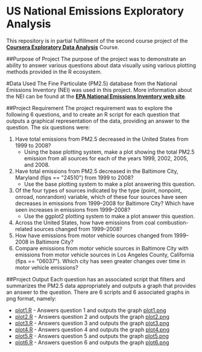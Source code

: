# US National Emissions Exploratory Analysis
This repository is in partial fulfillment of the second course project of the **<a href="https://www.coursera.org/course/exdata" target="_blank">Coursera Exploratory Data Analysis</a>** Course.

##Purpose of Project
The purpose of the project was to demonstrate an ability to answer various questions about data visually using various plotting methods provided in the R ecosystem.

#Data Used
The Fine Particulate (PM2.5) database from the National Emissions Inventory (NEI) was used in this project. More information about the NEI can be found at the **<a href="http://www.epa.gov/ttn/chief/eiinformation.html" target="_blank">EPA National Emissions Inventory web site</a>**.

##Project Requirement
The project requirement was to explore the following 6 questions, and to create an R script for each question that outputs a graphical representation of the data, providing an answer to the question. The six questions were:

1. Have total emissions from PM2.5 decreased in the United States from 1999 to 2008? 
	* Using the base plotting system, make a plot showing the total PM2.5 emission from all sources for each of the years 1999, 2002, 2005, and 2008.
2. Have total emissions from PM2.5 decreased in the Baltimore City, Maryland (fips == "24510") from 1999 to 2008? 
	* Use the base plotting system to make a plot answering this question.
3. Of the four types of sources indicated by the type (point, nonpoint, onroad, nonrandom) variable, which of these four sources have seen decreases in emissions from 1999–2008 for Baltimore City? Which have seen increases in emissions from 1999–2008? 
	* Use the ggplot2 plotting system to make a plot answer this question.
4. Across the United States, how have emissions from coal combustion-related sources changed from 1999–2008?
5. How have emissions from motor vehicle sources changed from 1999–2008 in Baltimore City?
6. Compare emissions from motor vehicle sources in Baltimore City with emissions from motor vehicle sources in Los Angeles County, California (fips == "06037"). Which city has seen greater changes over time in motor vehicle emissions?

##Project Output
Each question has an associated script that filters and summarizes the PM2.5 data appropriately and outputs a graph that provides an answer to the question. There are 6 scripts and 6 associated graphs in png format, namely:

* [plot1.R](plot1.R) - Answers question 1 and outputs the graph [plot1.png](plot1.png)
* [plot2.R](plot2.R) - Answers question 2 and outputs the graph [plot2.png](plot2.png)
* [plot3.R](plot3.R) - Answers question 3 and outputs the graph [plot3.png](plot3.png)
* [plot4.R](plot4.R) - Answers question 4 and outputs the graph [plot4.png](plot4.png)
* [plot5.R](plot5.R) - Answers question 5 and outputs the graph [plot5.png](plot5.png)
* [plot6.R](plot6.R) - Answers question 6 and outputs the graph [plot6.png](plot6.png)
